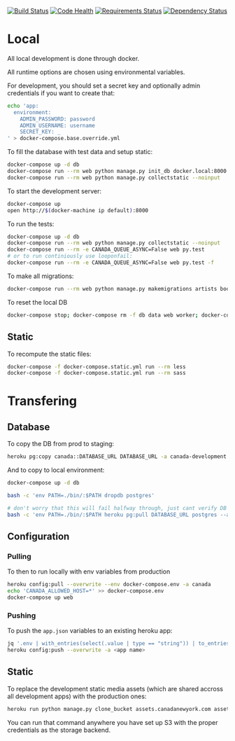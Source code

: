[![Build Status](https://next.travis-ci.org/saulshanabrook/django-canadanewyork.svg?branch=master)](https://next.travis-ci.org/saulshanabrook/django-canadanewyork)
[![Code Health](https://landscape.io/github/saulshanabrook/django-canadanewyork/master/landscape.svg?style=flat)](https://landscape.io/github/saulshanabrook/django-canadanewyork/master)
[![Requirements Status](https://requires.io/github/saulshanabrook/django-canadanewyork/requirements.png?branch=master)](https://requires.io/github/saulshanabrook/django-canadanewyork/requirements/?branch=master)
[![Dependency Status](https://gemnasium.com/saulshanabrook/django-canadanewyork.svg)](https://gemnasium.com/saulshanabrook/django-canadanewyork)


# Local
All local development is done through docker.



All runtime options are chosen using environmental variables.

For development, you should set a secret key and optionally admin credentials
if you want to create that:

```bash
echo 'app:
  environment:
    ADMIN_PASSWORD: password
    ADMIN_USERNAME: username
    SECRET_KEY: _
' > docker-compose.base.override.yml
```

To fill the database with test data and setup static:

```bash
docker-compose up -d db
docker-compose run --rm web python manage.py init_db docker.local:8000 --init
docker-compose run --rm web python manage.py collectstatic --noinput
```

To start the development server:

```bash
docker-compose up
open http://$(docker-machine ip default):8000
```

To run the tests:

```bash
docker-compose up -d db
docker-compose run --rm web python manage.py collectstatic --noinput
docker-compose run --rm -e CANADA_QUEUE_ASYNC=False web py.test
# or to run continiously use looponfail:
docker-compose run --rm -e CANADA_QUEUE_ASYNC=False web py.test -f
```

To make all migrations:

```bash
docker-compose run --rm web python manage.py makemigrations artists books custompages exhibitions photos press updates
```

To reset the local DB

```bash
docker-compose stop; docker-compose rm -f db data web worker; docker-compose up -d db; sleep 5; docker-compose run --rm web python manage.py init_db http://$(docker-machine ip default):8000/ --init; docker-compose run --rm web python manage.py collectstatic --noinput; docker-compose up web worker
```


## Static

To recompute the static files:


```bash
docker-compose -f docker-compose.static.yml run --rm less
docker-compose -f docker-compose.static.yml run --rm sass
```

# Transfering

## Database

To copy the DB from prod to staging:


```bash
heroku pg:copy canada::DATABASE_URL DATABASE_URL -a canada-development
```


And to copy to local environment:

```bash
docker-compose up -d db

bash -c 'env PATH=./bin/:$PATH dropdb postgres'

# don't worry that this will fail halfway through, just cant verify DB
bash -c 'env PATH=./bin/:$PATH heroku pg:pull DATABASE_URL postgres --app canada'
```

## Configuration

### Pulling

To then to run locally with env variables from production

```bash
heroku config:pull --overwrite --env docker-compose.env -a canada
echo 'CANADA_ALLOWED_HOST=*' >> docker-compose.env
docker-compose up web
```

### Pushing
To push the `app.json` variables to an existing heroku app:


```bash
jq '.env | with_entries(select(.value | type == "string")) | to_entries | map("\(.key)=\(.value)") | join("\n")' -r app.json  > .env
heroku config:push --overwrite -a <app name>
```

## Static

To replace the development static media assets (which are shared accross
all development apps) with the production ones:

```bash
heroku run python manage.py clone_bucket assets.canadanewyork.com assets-dev.canadanewyork.com -a canada-development
```

You can run that command anywhere you have set up S3 with the proper credentials
as the storage backend.
